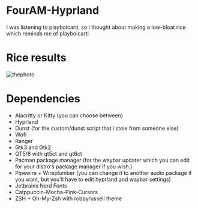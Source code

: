 # FourAM-Hyprland
I was listening to playboicarti, so i thought about making a low-bloat rice which reminds me of playboicarti 

# Rice results
![thephoto](https://github.com/Tryware/FourAM-Hyprland/assets/82564850/df44a526-dc83-4014-8117-3333ea7a3cf2)

# Dependencies
* Alacritty or Kitty (you can choose between)
* Hyprland
* Dunst (for the custom/dunst script that i  stole from someone else)
* Wofi
* Ranger
* Gtk3 and Gtk2
* QT5/6 with qt5ct and qt6ct
* Pacman package manager (for the waybar updater which you can edit for your distro's package manager if you wish.)
* Pipewire + Wireplumber (you can change it to another audio package if you want, but you'll have to edit hyprland and waybar settings)
* Jetbrains Nerd Fonts
* Catppuccin-Mocha-Pink-Cursors
* ZSH + Oh-My-Zsh with robbyrussell theme
